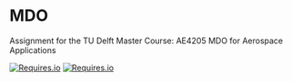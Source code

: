 # MDO
Assignment for the TU Delft Master Course: AE4205 MDO for Aerospace Applications 

[![Requires.io](https://img.shields.io/badge/MATLAB-2018b-brightgreen.svg)](https://nl.mathworks.com/products/matlab.html)
[![Requires.io](https://img.shields.io/badge/python-%3E%3D2.7-brightgreen.svg)](https://www.python.org/downloads/release/python-2715/)
